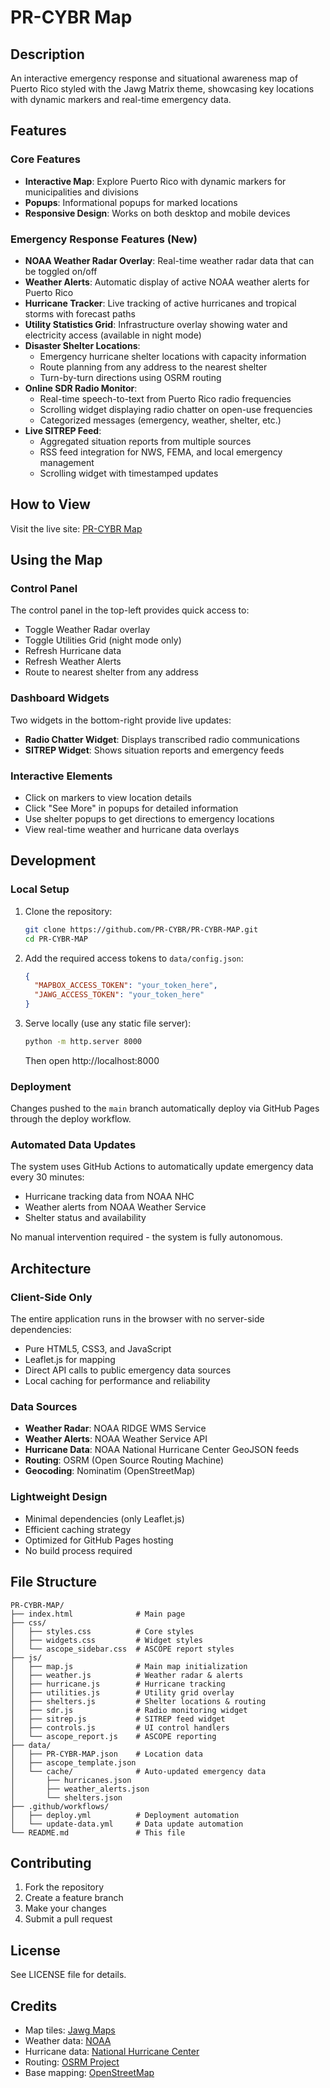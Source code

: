 # PR-CYBR Map

## Description
An interactive emergency response and situational awareness map of Puerto Rico styled with the Jawg Matrix theme, showcasing key locations with dynamic markers and real-time emergency data.

## Features

### Core Features
- **Interactive Map**: Explore Puerto Rico with dynamic markers for municipalities and divisions
- **Popups**: Informational popups for marked locations
- **Responsive Design**: Works on both desktop and mobile devices

### Emergency Response Features (New)
- **NOAA Weather Radar Overlay**: Real-time weather radar data that can be toggled on/off
- **Weather Alerts**: Automatic display of active NOAA weather alerts for Puerto Rico
- **Hurricane Tracker**: Live tracking of active hurricanes and tropical storms with forecast paths
- **Utility Statistics Grid**: Infrastructure overlay showing water and electricity access (available in night mode)
- **Disaster Shelter Locations**: 
  - Emergency hurricane shelter locations with capacity information
  - Route planning from any address to the nearest shelter
  - Turn-by-turn directions using OSRM routing
- **Online SDR Radio Monitor**: 
  - Real-time speech-to-text from Puerto Rico radio frequencies
  - Scrolling widget displaying radio chatter on open-use frequencies
  - Categorized messages (emergency, weather, shelter, etc.)
- **Live SITREP Feed**: 
  - Aggregated situation reports from multiple sources
  - RSS feed integration for NWS, FEMA, and local emergency management
  - Scrolling widget with timestamped updates

## How to View
Visit the live site: [PR-CYBR Map](https://cywf.github.io/PR-CYBR-MAP/)

## Using the Map

### Control Panel
The control panel in the top-left provides quick access to:
- Toggle Weather Radar overlay
- Toggle Utilities Grid (night mode only)
- Refresh Hurricane data
- Refresh Weather Alerts
- Route to nearest shelter from any address

### Dashboard Widgets
Two widgets in the bottom-right provide live updates:
- **Radio Chatter Widget**: Displays transcribed radio communications
- **SITREP Widget**: Shows situation reports and emergency feeds

### Interactive Elements
- Click on markers to view location details
- Click "See More" in popups for detailed information
- Use shelter popups to get directions to emergency locations
- View real-time weather and hurricane data overlays

## Development

### Local Setup
1. Clone the repository:
   ```bash
   git clone https://github.com/PR-CYBR/PR-CYBR-MAP.git
   cd PR-CYBR-MAP
   ```

2. Add the required access tokens to `data/config.json`:
   ```json
   {
     "MAPBOX_ACCESS_TOKEN": "your_token_here",
     "JAWG_ACCESS_TOKEN": "your_token_here"
   }
   ```

3. Serve locally (use any static file server):
   ```bash
   python -m http.server 8000
   ```
   Then open http://localhost:8000

### Deployment
Changes pushed to the `main` branch automatically deploy via GitHub Pages through the deploy workflow.

### Automated Data Updates
The system uses GitHub Actions to automatically update emergency data every 30 minutes:
- Hurricane tracking data from NOAA NHC
- Weather alerts from NOAA Weather Service
- Shelter status and availability

No manual intervention required - the system is fully autonomous.

## Architecture

### Client-Side Only
The entire application runs in the browser with no server-side dependencies:
- Pure HTML5, CSS3, and JavaScript
- Leaflet.js for mapping
- Direct API calls to public emergency data sources
- Local caching for performance and reliability

### Data Sources
- **Weather Radar**: NOAA RIDGE WMS Service
- **Weather Alerts**: NOAA Weather Service API
- **Hurricane Data**: NOAA National Hurricane Center GeoJSON feeds
- **Routing**: OSRM (Open Source Routing Machine)
- **Geocoding**: Nominatim (OpenStreetMap)

### Lightweight Design
- Minimal dependencies (only Leaflet.js)
- Efficient caching strategy
- Optimized for GitHub Pages hosting
- No build process required

## File Structure
```
PR-CYBR-MAP/
├── index.html              # Main page
├── css/
│   ├── styles.css          # Core styles
│   ├── widgets.css         # Widget styles
│   └── ascope_sidebar.css  # ASCOPE report styles
├── js/
│   ├── map.js              # Main map initialization
│   ├── weather.js          # Weather radar & alerts
│   ├── hurricane.js        # Hurricane tracking
│   ├── utilities.js        # Utility grid overlay
│   ├── shelters.js         # Shelter locations & routing
│   ├── sdr.js              # Radio monitoring widget
│   ├── sitrep.js           # SITREP feed widget
│   ├── controls.js         # UI control handlers
│   └── ascope_report.js    # ASCOPE reporting
├── data/
│   ├── PR-CYBR-MAP.json    # Location data
│   ├── ascope_template.json
│   └── cache/              # Auto-updated emergency data
│       ├── hurricanes.json
│       ├── weather_alerts.json
│       └── shelters.json
├── .github/workflows/
│   ├── deploy.yml          # Deployment automation
│   └── update-data.yml     # Data update automation
└── README.md               # This file
```

## Contributing
1. Fork the repository
2. Create a feature branch
3. Make your changes
4. Submit a pull request

## License
See LICENSE file for details.

## Credits
- Map tiles: [Jawg Maps](https://jawg.io)
- Weather data: [NOAA](https://www.noaa.gov)
- Hurricane data: [National Hurricane Center](https://www.nhc.noaa.gov)
- Routing: [OSRM Project](http://project-osrm.org/)
- Base mapping: [OpenStreetMap](https://www.openstreetmap.org)

